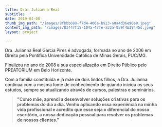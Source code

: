 ```yaml
---
title: Dra. Julianna Real
subtitle: ''
date: 2019-04-08
thumb_img_path: "/images/9fbbb698-f7d4-406a-b923-a8a4d36e90e8.jpeg"
content_img_path: "/images/03447f15-1045-47fe-a32a-959f4b39445d.jpeg"
layout: project

---
```

Dra. Julianna Real Garcia Pires é advogada, formada no ano de 2006 em Direito pela Pontifica Universidade Católica de Minas Gerais, PUC/MG.

Finalizou no ano de 2008 a sua especialização em Direito Público pelo PREATORIUM em Belo Horizonte.

Com a família constituída e já mãe de dois lindos filhos, a Dra. Julianna continua com a mesma fome de conhecimento de quando iniciou os seus estudos, sempre se atualizando através de cursos, palestras e seminários.

> **"Como mãe, aprendi a desenvolver soluções criativas para os problemas do dia a dia. Venho aplicando essa experiência na minha vida profissional e acredito que esse seja o diferencial do nosso escritório, a nossa dedicação pessoal para resolver os problemas de nossos clientes.”**